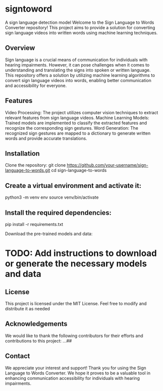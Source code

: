 # signtoword
A sign language detection model
Welcome to the Sign Language to Words Converter repository! This project aims to provide a solution for converting sign language videos into written words using machine learning techniques.

## Overview
Sign language is a crucial means of communication for individuals with hearing impairments. However, it can pose challenges when it comes to understanding and translating the signs into spoken or written language. This repository offers a solution by utilizing machine learning algorithms to convert sign language videos into words, enabling better communication and accessibility for everyone.

## Features
Video Processing: The project utilizes computer vision techniques to extract relevant features from sign language videos.
Machine Learning Models: Trained models are implemented to classify the extracted features and recognize the corresponding sign gestures.
Word Generation: The recognized sign gestures are mapped to a dictionary to generate written words and provide accurate translations.

## Installation
Clone the repository:
git clone https://github.com/your-username/sign-language-to-words.git
cd sign-language-to-words

## Create a virtual environment and activate it:
python3 -m venv env
source venv/bin/activate

## Install the required dependencies:
pip install -r requirements.txt

Download the pre-trained models and data:
# TODO: Add instructions to download or generate the necessary models and data

## License
This project is licensed under the MIT License. Feel free to modify and distribute it as needed

## Acknowledgements
We would like to thank the following contributors for their efforts and contributions to this project:
...##

## Contact
We appreciate your interest and support!
Thank you for using the Sign Language to Words Converter. We hope it proves to be a valuable tool in enhancing communication accessibility for individuals with hearing impairments.
